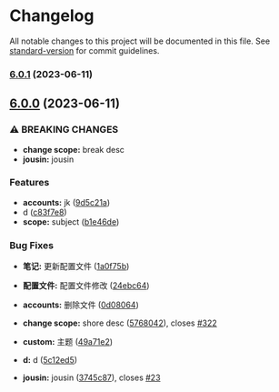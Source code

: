 # Changelog

All notable changes to this project will be documented in this file. See [standard-version](https://github.com/conventional-changelog/standard-version) for commit guidelines.

### [6.0.1](https://github.com/simply-none/latest-blogs/compare/v6.0.0...v6.0.1) (2023-06-11)

## [6.0.0](https://github.com/simply-none/latest-blogs/compare/v5.1.14...v6.0.0) (2023-06-11)


### ⚠ BREAKING CHANGES

* **change scope:** break desc
* **jousin:** jousin

### Features

* **accounts:** jk ([9d5c21a](https://github.com/simply-none/latest-blogs/commit/9d5c21a64bef921b619f8992114fbe57bef3f5c8))
* d ([c83f7e8](https://github.com/simply-none/latest-blogs/commit/c83f7e84b234662cb200ce00684ff7fa4f6420a0))
* **scope:** subject ([b1e46de](https://github.com/simply-none/latest-blogs/commit/b1e46de84e7141943d2fc214211362be9241e7ad))


### Bug Fixes

* **笔记:** 更新配置文件 ([1a0f75b](https://github.com/simply-none/latest-blogs/commit/1a0f75ba31ba70fc0775536e70d9291cd72cf53d))
* **配置文件:** 配置文件修改 ([24ebc64](https://github.com/simply-none/latest-blogs/commit/24ebc641068948d812455cbe760dc60c341df8b6))
* **accounts:** 删除文件 ([0d08064](https://github.com/simply-none/latest-blogs/commit/0d08064bb632e200f45a66c01bb911b4aa08b797))
* **change scope:** shore desc ([5768042](https://github.com/simply-none/latest-blogs/commit/576804226a556a913c800bb79a3ff8b914c60386)), closes [#322](https://github.com/simply-none/latest-blogs/issues/322)
* **custom:** 主题 ([49a71e2](https://github.com/simply-none/latest-blogs/commit/49a71e2075e863c677d2184ea6e400d4a38efa87))
* **d:** d ([5c12ed5](https://github.com/simply-none/latest-blogs/commit/5c12ed550486af85637f916ab7adb369bf4e9f58))


* **jousin:** jousin ([3745c87](https://github.com/simply-none/latest-blogs/commit/3745c8768129e86aed2291a89d7f5955e513fa37)), closes [#23](https://github.com/simply-none/latest-blogs/issues/23)
